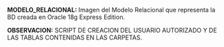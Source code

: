 **MODELO_RELACIONAL:**
Imagen del Modelo Relacional que representa la BD creada en Oracle 18g Express Edition.

**OBSERVACION:**
SCRIPT DE CREACION DEL USUARIO AUTORIZADO Y DE LAS TABLAS CONTENIDAS EN LAS CARPETAS.